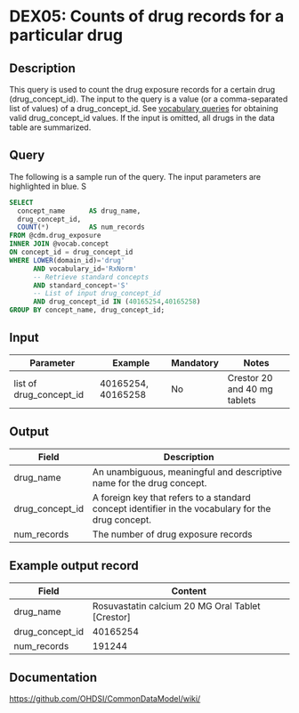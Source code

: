 <!---
Group:drug exposure
Name:DEX05 Counts of drug records for a particular drug
Author:Patrick Ryan
CDM Version: 5.3
-->

# DEX05: Counts of drug records for a particular drug

## Description
This query is used to count the drug exposure records for a certain drug (drug_concept_id).
The input to the query is a value (or a comma-separated list of values) of a drug_concept_id.
See  [vocabulary queries](http://vocabqueries.omop.org/drug-queries) for obtaining valid drug_concept_id values.
If the input is omitted, all drugs in the data table are summarized.

## Query
The following is a sample run of the query. The input parameters are highlighted in  blue. S


```sql
SELECT
  concept_name      AS drug_name,
  drug_concept_id,
  COUNT(*)          AS num_records
FROM @cdm.drug_exposure
INNER JOIN @vocab.concept
ON concept_id = drug_concept_id
WHERE LOWER(domain_id)='drug'
      AND vocabulary_id='RxNorm'
      -- Retrieve standard concepts
      AND standard_concept='S'
      -- List of input drug_concept_id
      AND drug_concept_id IN (40165254,40165258)
GROUP BY concept_name, drug_concept_id;
```

## Input

|  Parameter |  Example |  Mandatory |  Notes |
| --- | --- | --- | --- |
| list of drug_concept_id | 40165254, 40165258 | No | Crestor 20 and 40 mg tablets |

## Output

|  Field |  Description |
| --- | --- |
| drug_name | An unambiguous, meaningful and descriptive name for the drug concept. |
| drug_concept_id | A foreign key that refers to a standard concept identifier in the vocabulary for the drug concept. |
| num_records | The number of drug exposure records |

## Example output record

|  Field |  Content |
| --- | --- |
| drug_name | Rosuvastatin calcium 20 MG Oral Tablet [Crestor] |
| drug_concept_id | 40165254 |
| num_records | 191244 |

## Documentation
https://github.com/OHDSI/CommonDataModel/wiki/
